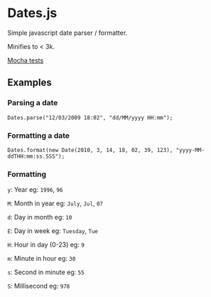 
# Dates.js

  Simple javascript date parser / formatter.

  Minifies to < 3k.

  [Mocha tests](https://github.com/tomkp/dates.js/blob/master/test/dates_tests.js)

## Examples

### Parsing a date

  ```Dates.parse("12/03/2009 18:02", "dd/MM/yyyy HH:mm");```

### Formatting a date

  ```Dates.format(new Date(2010, 3, 14, 18, 02, 39, 123), "yyyy-MM-ddTHH:mm:ss.SSS");```


### Formatting

  ```y```: Year eg: ```1996```, ```96```

  ```M```: Month in year eg: ```July```, ```Jul```, ```07```

  ```d```: Day in month eg: ```10```

  ```E```: Day in week eg: ```Tuesday```, ```Tue```

  ```H```: Hour in day (0-23) eg: ```9```

  ```m```: Minute in hour eg: ```30```

  ```s```: Second in minute eg: ```55```

  ```S```: Millisecond eg: ```978```


